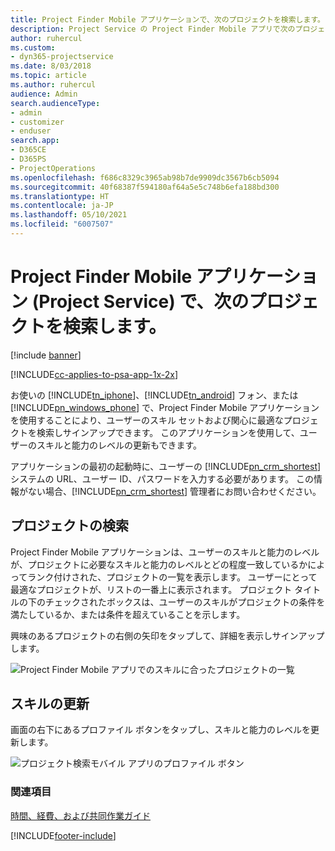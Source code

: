 ```yaml
---
title: Project Finder Mobile アプリケーションで、次のプロジェクトを検索します。
description: Project Service の Project Finder Mobile アプリで次のプロジェクトを検索する方法
author: ruhercul
ms.custom:
- dyn365-projectservice
ms.date: 8/03/2018
ms.topic: article
ms.author: ruhercul
audience: Admin
search.audienceType:
- admin
- customizer
- enduser
search.app:
- D365CE
- D365PS
- ProjectOperations
ms.openlocfilehash: f686c8329c3965ab98b7de9909dc3567b6cb5094
ms.sourcegitcommit: 40f68387f594180af64a5e5c748b6efa188bd300
ms.translationtype: HT
ms.contentlocale: ja-JP
ms.lasthandoff: 05/10/2021
ms.locfileid: "6007507"
---
```

# <a name="find-your-next-project-with-the-project-finder-mobile-app-project-service"></a>Project Finder Mobile アプリケーション (Project Service) で、次のプロジェクトを検索します。

[!include [banner](../includes/psa-now-project-operations.md)]

[!INCLUDE[cc-applies-to-psa-app-1x-2x](../includes/cc-applies-to-psa-app-1x-2x.md)]

お使いの [!INCLUDE[tn_iphone](../includes/tn-iphone.md)]、[!INCLUDE[tn_android](../includes/tn-android.md)] フォン、または [!INCLUDE[pn_windows_phone](../includes/pn-windows-phone.md)] で、Project Finder Mobile アプリケーションを使用することにより、ユーザーのスキル セットおよび関心に最適なプロジェクトを検索しサインアップできます。 このアプリケーションを使用して、ユーザーのスキルと能力のレベルの更新もできます。  
  
 アプリケーションの最初の起動時に、ユーザーの [!INCLUDE[pn_crm_shortest](../includes/pn-crm-shortest.md)] システムの URL、ユーザー ID、パスワードを入力する必要があります。 この情報がない場合、[!INCLUDE[pn_crm_shortest](../includes/pn-crm-shortest.md)] 管理者にお問い合わせください。  
  
## <a name="find-a-project"></a>プロジェクトの検索  
 Project Finder Mobile アプリケーションは、ユーザーのスキルと能力のレベルが、プロジェクトに必要なスキルと能力のレベルとどの程度一致しているかによってランク付けされた、プロジェクトの一覧を表示します。 ユーザーにとって最適なプロジェクトが、リストの一番上に表示されます。 プロジェクト タイトルの下のチェックされたボックスは、ユーザーのスキルがプロジェクトの条件を満たしているか、または条件を超えていることを示します。  
  
 興味のあるプロジェクトの右側の矢印をタップして、詳細を表示しサインアップします。  
  
 ![Project Finder Mobile アプリでのスキルに合ったプロジェクトの一覧](../psa/media/project-service-project-finder-list.png "Project Finder Mobile アプリでのスキルに合ったプロジェクトの一覧")  
  
## <a name="update-your-skills"></a>スキルの更新  
 画面の右下にあるプロファイル ボタンをタップし、スキルと能力のレベルを更新します。  
  
 ![プロジェクト検索モバイル アプリのプロファイル ボタン](../psa/media/project-service-project-finder-profile.png "プロジェクト検索モバイル アプリのプロファイル ボタン")  
  
### <a name="see-also"></a>関連項目  
 [時間、経費、および共同作業ガイド](../psa/time-expense-collaboration-guide.md)


[!INCLUDE[footer-include](../includes/footer-banner.md)]